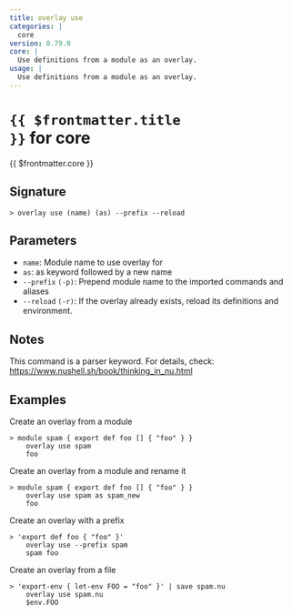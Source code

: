 ```yaml
---
title: overlay use
categories: |
  core
version: 0.79.0
core: |
  Use definitions from a module as an overlay.
usage: |
  Use definitions from a module as an overlay.
---
```


# <code>{{ $frontmatter.title }}</code> for core

<div class='command-title'>{{ $frontmatter.core }}</div>

## Signature

```> overlay use (name) (as) --prefix --reload```

## Parameters

 -  `name`: Module name to use overlay for
 -  `as`: as keyword followed by a new name
 -  `--prefix` `(-p)`: Prepend module name to the imported commands and aliases
 -  `--reload` `(-r)`: If the overlay already exists, reload its definitions and environment.

## Notes
This command is a parser keyword. For details, check:
  https://www.nushell.sh/book/thinking_in_nu.html
## Examples

Create an overlay from a module
```shell
> module spam { export def foo [] { "foo" } }
    overlay use spam
    foo

```

Create an overlay from a module and rename it
```shell
> module spam { export def foo [] { "foo" } }
    overlay use spam as spam_new
    foo

```

Create an overlay with a prefix
```shell
> 'export def foo { "foo" }'
    overlay use --prefix spam
    spam foo

```

Create an overlay from a file
```shell
> 'export-env { let-env FOO = "foo" }' | save spam.nu
    overlay use spam.nu
    $env.FOO

```
